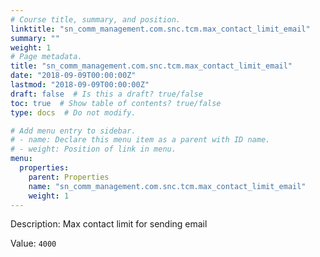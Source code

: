 ```yaml
---
# Course title, summary, and position.
linktitle: "sn_comm_management.com.snc.tcm.max_contact_limit_email"
summary: ""
weight: 1
# Page metadata.
title: "sn_comm_management.com.snc.tcm.max_contact_limit_email"
date: "2018-09-09T00:00:00Z"
lastmod: "2018-09-09T00:00:00Z"
draft: false  # Is this a draft? true/false
toc: true  # Show table of contents? true/false
type: docs  # Do not modify.

# Add menu entry to sidebar.
# - name: Declare this menu item as a parent with ID name.
# - weight: Position of link in menu.
menu:
  properties:
    parent: Properties
    name: "sn_comm_management.com.snc.tcm.max_contact_limit_email"
    weight: 1
---
```


Description: Max contact limit for sending email


Value: `4000`